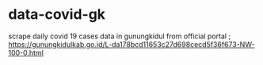 # data-covid-gk
scrape daily covid 19 cases data in gunungkidul from official portal ; https://gunungkidulkab.go.id/L-da178bcd11653c27d698cecd5f36f673-NW-100-0.html
